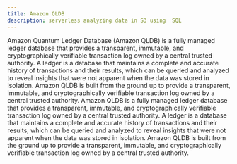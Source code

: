 ```yaml
---
title: Amazon QLDB
description: serverless analyzing data in S3 using  SQL
---
```


Amazon Quantum Ledger Database (Amazon QLDB) is a fully managed ledger database that provides a transparent, immutable, and cryptographically verifiable transaction log ‎owned by a central trusted authority. A ledger is a database that maintains a complete and accurate history of transactions and their results, which can be queried and analyzed to reveal insights that were not apparent when the data was stored in isolation. Amazon QLDB is built from the ground up to provide a transparent, immutable, and cryptographically verifiable transaction log ‎owned by a central trusted authority. Amazon QLDB is a fully managed ledger database that provides a transparent, immutable, and cryptographically verifiable transaction log ‎owned by a central trusted authority. A ledger is a database that maintains a complete and accurate history of transactions and their results, which can be queried and analyzed to reveal insights that were not apparent when the data was stored in isolation. Amazon QLDB is built from the ground up to provide a transparent, immutable, and cryptographically verifiable transaction log ‎owned by a central trusted authority.


